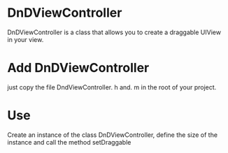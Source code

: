 DnDViewController
=================
DnDViewController is a class that allows you to create a draggable UIView in your view.

Add DnDViewController
=================
just copy the file DndViewController. h and. m in the root of your project.

Use
=================

Create an instance of the class DnDViewController, define the size of the instance and call the method setDraggable
